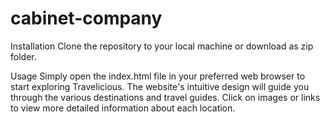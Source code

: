 # cabinet-company

Installation
Clone the repository to your local machine or download as zip folder.

Usage
Simply open the index.html file in your preferred web browser to start exploring Travelicious. The website's intuitive design will guide you through the various destinations and travel guides. Click on images or links to view more detailed information about each location.
